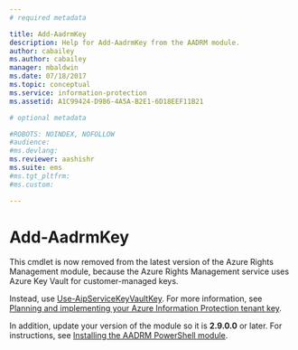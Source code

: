 ```yaml
---
# required metadata

title: Add-AadrmKey
description: Help for Add-AadrmKey from the AADRM module.
author: cabailey
ms.author: cabailey
manager: mbaldwin
ms.date: 07/18/2017
ms.topic: conceptual
ms.service: information-protection
ms.assetid: A1C99424-D986-4A5A-B2E1-6D18EEF11B21

# optional metadata

#ROBOTS: NOINDEX, NOFOLLOW
#audience:
#ms.devlang:
ms.reviewer: aashishr
ms.suite: ems
#ms.tgt_pltfrm:
#ms.custom:

---
```


# Add-AadrmKey

This cmdlet is now removed from the latest version of the Azure Rights Management module, because the Azure Rights Management service uses Azure Key Vault for customer-managed keys.

Instead, use [Use-AipServiceKeyVaultKey](/powershell/module/aipservice/use-aadrmkeyvaultkey). For more information, see [Planning and implementing your Azure Information Protection tenant key](plan-implement-tenant-key.md).

In addition, update your version of the module so it is **2.9.0.0** or later. For instructions, see [Installing the AADRM PowerShell module](install-powershell.md).

